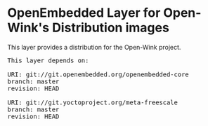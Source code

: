 OpenEmbedded Layer for Open-Wink's Distribution images
======================================================

This layer provides a distribution for the Open-Wink project.

<pre>
This layer depends on:

URI: git://git.openembedded.org/openembedded-core
branch: master
revision: HEAD

URI: git://git.yoctoproject.org/meta-freescale
branch: master
revision: HEAD
</pre>
